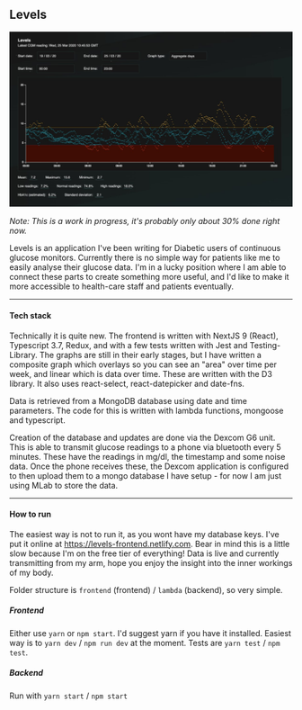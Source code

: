 Levels
------

![preview](preview.jpg)

*Note: This is a work in progress, it's probably only about 30% done right now.*

Levels is an application I've been writing for Diabetic users of continuous glucose monitors. Currently there is no simple way for patients like me to easily analyse their glucose data. I'm in a lucky position where I am able to connect these parts to create something more useful, and I'd like to make it more accessible to health-care staff and patients eventually.

---
#### Tech stack

Technically it is quite new. The frontend is written with NextJS 9 (React), Typescript 3.7, Redux, and with a few tests written with Jest and Testing-Library. The graphs are still in their early stages, but I have written a composite graph which overlays so you can see an "area" over time per week, and linear which is data over time. These are written with the D3 library. It also uses react-select, react-datepicker and date-fns.

Data is retrieved from a MongoDB database using date and time parameters. The code for this is written with lambda functions, mongoose and typescript.

Creation of the database and updates are done via the Dexcom G6 unit. This is able to transmit glucose readings to a phone via bluetooth every 5 minutes. These  have the readings in mg/dl, the timestamp and some noise data. Once the phone receives these, the Dexcom application is configured to then upload them to a mongo database I have setup - for now I am just using MLab to store the data.

---
#### How to run

The easiest way is not to run it, as you wont have my database keys. I've put it online at https://levels-frontend.netlify.com. Bear in mind this is a little slow because I'm on the free tier of everything! Data is live and currently transmitting from my arm, hope you enjoy the insight into the inner workings of my body.

Folder structure is `frontend` (frontend) / `lambda` (backend), so very simple.

##### Frontend

Either use `yarn` or `npm start`. I'd suggest yarn if you have it installed.
Easiest way is to `yarn dev` / `npm run dev` at the moment.
Tests are `yarn test` / `npm test`.

##### Backend

Run with `yarn start` / `npm start`
